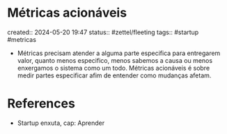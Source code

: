 # Métricas acionáveis
created:: 2024-05-20 19:47
status:: #zettel/fleeting
tags:: #startup #metricas

-  Métricas precisam atender a alguma parte especifica para entregarem valor, quanto menos especifico, menos sabemos a causa ou menos enxergamos o sistema como um todo. Métricas acionáveis é sobre medir partes especificar afim de entender como mudanças afetam.

# References
-  Startup enxuta, cap: Aprender


